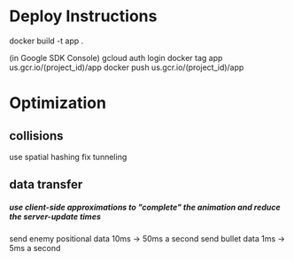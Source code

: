 # Deploy Instructions

docker build -t app .

(in Google SDK Console)
gcloud auth login
docker tag app us.gcr.io/(project_id)/app
docker push us.gcr.io/(project_id)/app

# Optimization

## collisions
use spatial hashing
fix tunneling

## data transfer
##### use client-side approximations to "complete" the animation and reduce the server-update times
send enemy positional data 10ms -> 50ms a second
send bullet data 1ms -> 5ms a second
